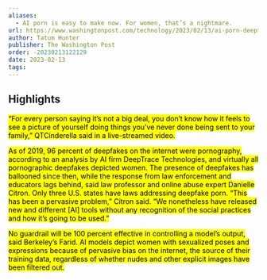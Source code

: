 ```yaml
---
aliases:
  - AI porn is easy to make now. For women, that’s a nightmare.
url: https://www.washingtonpost.com/technology/2023/02/13/ai-porn-deepfakes-women-consent/
author: Tatum Hunter
publisher: The Washington Post
order: -20230213122129
date: 2023-02-13
tags:
---
```


## Highlights
<mark>“For every person saying it’s not a big deal, you don’t know how it feels to see a picture of yourself doing things you’ve never done being sent to your family,” QTCinderella said in a live-streamed video.</mark>

<mark>As of 2019, 96 percent of deepfakes on the internet were pornography, according to an analysis by AI firm DeepTrace Technologies, and virtually all pornographic deepfakes depicted women. The presence of deepfakes has ballooned since then, while the response from law enforcement and educators lags behind, said law professor and online abuse expert Danielle Citron. Only three U.S. states have laws addressing deepfake porn. “This has been a pervasive problem,” Citron said. “We nonetheless have released new and different [AI] tools without any recognition of the social practices and how it’s going to be used.”</mark>

<mark>No guardrail will be 100 percent effective in controlling a model’s output, said Berkeley’s Farid. AI models depict women with sexualized poses and expressions because of pervasive bias on the internet, the source of their training data, regardless of whether nudes and other explicit images have been filtered out.</mark>

